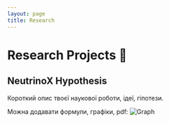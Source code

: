 ```yaml
---
layout: page
title: Research
---
```


# Research Projects 🔬

## NeutrinoX Hypothesis
Короткий опис твоєї наукової роботи, ідеї, гіпотези.  

Можна додавати формули, графіки, pdf:
![Graph](assets/graph.png)
